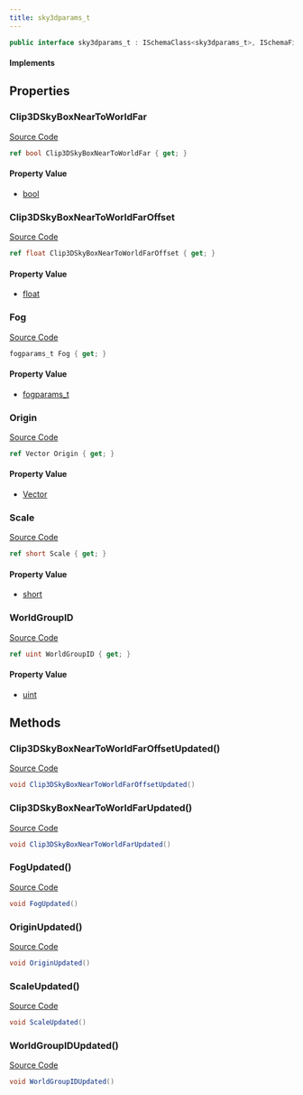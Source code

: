 ```yaml
---
title: sky3dparams_t
---
```


```csharp
public interface sky3dparams_t : ISchemaClass<sky3dparams_t>, ISchemaField, ISchemaClass, INativeHandle
```

#### Implements

## Properties

### Clip3DSkyBoxNearToWorldFar

[Source Code](https://github.com/swiftly-solution/swiftlys2/blob/main/managed/src/SwiftlyS2.Generated/Schemas/Interfaces/sky3dparams_t.cs#L21)

```csharp
ref bool Clip3DSkyBoxNearToWorldFar { get; }
```

#### Property Value

- [bool](https://learn.microsoft.com/dotnet/api/system.boolean)

### Clip3DSkyBoxNearToWorldFarOffset

[Source Code](https://github.com/swiftly-solution/swiftlys2/blob/main/managed/src/SwiftlyS2.Generated/Schemas/Interfaces/sky3dparams_t.cs#L23)

```csharp
ref float Clip3DSkyBoxNearToWorldFarOffset { get; }
```

#### Property Value

- [float](https://learn.microsoft.com/dotnet/api/system.single)

### Fog

[Source Code](https://github.com/swiftly-solution/swiftlys2/blob/main/managed/src/SwiftlyS2.Generated/Schemas/Interfaces/sky3dparams_t.cs#L25)

```csharp
fogparams_t Fog { get; }
```

#### Property Value

- [fogparams_t](/docs/api/shared/schemadefinitions/fogparams_t)

### Origin

[Source Code](https://github.com/swiftly-solution/swiftlys2/blob/main/managed/src/SwiftlyS2.Generated/Schemas/Interfaces/sky3dparams_t.cs#L19)

```csharp
ref Vector Origin { get; }
```

#### Property Value

- [Vector](/docs/api/shared/natives/vector)

### Scale

[Source Code](https://github.com/swiftly-solution/swiftlys2/blob/main/managed/src/SwiftlyS2.Generated/Schemas/Interfaces/sky3dparams_t.cs#L17)

```csharp
ref short Scale { get; }
```

#### Property Value

- [short](https://learn.microsoft.com/dotnet/api/system.int16)

### WorldGroupID

[Source Code](https://github.com/swiftly-solution/swiftlys2/blob/main/managed/src/SwiftlyS2.Generated/Schemas/Interfaces/sky3dparams_t.cs#L27)

```csharp
ref uint WorldGroupID { get; }
```

#### Property Value

- [uint](https://learn.microsoft.com/dotnet/api/system.uint32)

## Methods

### Clip3DSkyBoxNearToWorldFarOffsetUpdated()

[Source Code](https://github.com/swiftly-solution/swiftlys2/blob/main/managed/src/SwiftlyS2.Generated/Schemas/Interfaces/sky3dparams_t.cs#L32)

```csharp
void Clip3DSkyBoxNearToWorldFarOffsetUpdated()
```

### Clip3DSkyBoxNearToWorldFarUpdated()

[Source Code](https://github.com/swiftly-solution/swiftlys2/blob/main/managed/src/SwiftlyS2.Generated/Schemas/Interfaces/sky3dparams_t.cs#L31)

```csharp
void Clip3DSkyBoxNearToWorldFarUpdated()
```

### FogUpdated()

[Source Code](https://github.com/swiftly-solution/swiftlys2/blob/main/managed/src/SwiftlyS2.Generated/Schemas/Interfaces/sky3dparams_t.cs#L33)

```csharp
void FogUpdated()
```

### OriginUpdated()

[Source Code](https://github.com/swiftly-solution/swiftlys2/blob/main/managed/src/SwiftlyS2.Generated/Schemas/Interfaces/sky3dparams_t.cs#L30)

```csharp
void OriginUpdated()
```

### ScaleUpdated()

[Source Code](https://github.com/swiftly-solution/swiftlys2/blob/main/managed/src/SwiftlyS2.Generated/Schemas/Interfaces/sky3dparams_t.cs#L29)

```csharp
void ScaleUpdated()
```

### WorldGroupIDUpdated()

[Source Code](https://github.com/swiftly-solution/swiftlys2/blob/main/managed/src/SwiftlyS2.Generated/Schemas/Interfaces/sky3dparams_t.cs#L34)

```csharp
void WorldGroupIDUpdated()
```

